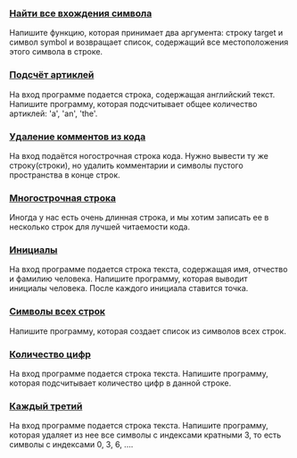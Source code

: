 ### [Найти все вхождения символа](/source/strings/findAllOccurrences.md)

Напишите функцию, которая принимает два аргумента: строку target и символ symbol и возвращает список, содержащий все местоположения этого символа в строке.

### [Подсчёт артиклей](/source/strings/getNumberOfArticles.md)

На вход программе подается строка, содержащая английский текст. Напишите программу, которая подсчитывает общее количество артиклей: 'a', 'an', 'the'.

### [Удаление комментов из кода](/source/strings/deleteComments.md)

На вход подаётся ногострочная строка кода.
Нужно вывести ту же строку(строки), но удалить комментарии и символы пустого пространства в конце строк.

### [Многострочная строка](/source/strings/multilineString.md)

Иногда у нас есть очень длинная строка, и мы хотим записать ее в несколько строк для лучшей читаемости кода. 

### [Инициалы](/source/strings/getInitials.md)

На вход программе подается строка текста, содержащая имя, отчество и фамилию человека. Напишите программу, которая выводит инициалы человека. После каждого инициала ставится точка.

### [Символы всех строк](/source/strings/listOfAllChars.md)

Напишите программу, которая создает список из символов всех строк.

### [Количество цифр](/source/strings/countDigits.md)

На вход программе подается строка текста. Напишите программу, которая подсчитывает количество цифр в данной строке.

### [Каждый третий](/source/strings/everyThird.md)

На вход программе подается строка текста. Напишите программу, которая удаляет из нее все символы с индексами кратными 3, то есть символы с индексами 0, 3, 6, ....